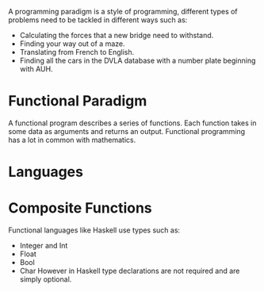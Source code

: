 A programming paradigm is a style of programming, different types of problems need to be tackled in different ways such as:
- Calculating the forces that a new bridge need to withstand.
- Finding your way out of a maze.
- Translating from French to English.
- Finding all the cars in the DVLA database with a number plate beginning with AUH.

# Functional Paradigm
A functional program describes a series of functions. Each function takes in some data as arguments and returns an output. Functional programming has a lot in common with mathematics.

# Languages


# Composite Functions
Functional languages like Haskell use types such as:
- Integer and Int
- Float
- Bool
- Char
However in Haskell type declarations are not required and are simply optional.
